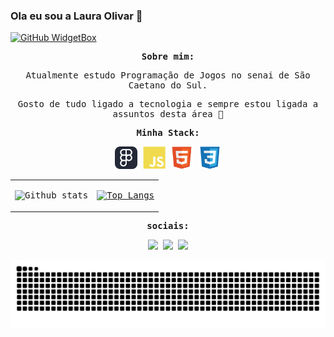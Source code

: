 ### Ola eu sou a Laura Olivar 👋

[![GitHub WidgetBox](https://github-widgetbox.vercel.app/api/profile?username=laurelzxy&data=followers,repositories,stars,commits&theme=viridescent)](https://github.com/laurelzxy)
<!-- <h3 align ="center"> <strong> Let`s Code.Build & FUN </strong> </h3>  -->

<samp>

 
<div align="center">
<b align="">Sobre mim:</b>
<p align="">Atualmente estudo Programação de Jogos no senai de São Caetano do Sul.</p>
<p align=""></p>
<p align="">Gosto de tudo ligado a tecnologia e sempre estou ligada a assuntos desta área 🤝</p>

<b>Minha Stack:</b>
<p align="center">
<a href="" target="_blank" rel="noreferrer"><img src="https://github.com/tandpfun/skill-icons/blob/main/icons/Figma-Dark.svg" width="36" height="36" alt="Git" /></a>
<a href="" target="_blank" rel="noreferrer"><img src="https://raw.githubusercontent.com/devicons/devicon/master/icons/javascript/javascript-plain.svg" width="36" height="36" alt="Git" /></a>
<a href="" target="_blank" rel="noreferrer"><img src="https://raw.githubusercontent.com/devicons/devicon/master/icons/html5/html5-original.svg" width="36" height="36" alt="Git" /></a>
<a href="" target="_blank" rel="noreferrer"><img src="https://raw.githubusercontent.com/devicons/devicon/master/icons/css3/css3-original.svg" width="36" height="36" alt="Git" /></a>


 

  
  


<table align="center" width="100%" height="100%" >
   <tr>
     <td> 
  
![Github stats](https://github-readme-stats.vercel.app/api?username=laurelzxy&theme=radical&show_icons=true&count_private=true&hide=issues) </td>
     <td> [![Top Langs](https://github-readme-stats.vercel.app/api/top-langs/?username=laurelzxy&theme=radical&layout=compact)](https://github.com/laurelzxy) </td>
   </tr>
  </table>

  <div align="center">
  <p><b>sociais:</b></p>
  <code><a href="https://www.linkedin.com/in/" target="_blank" rel="noreferrer"><img src="https://img.shields.io/badge/LinkedIn-0077B5?style=for-the-badge&logo=linkedin&logoColor=white"/></a></code>
  <code><a href="http://www.instagram.com/laurelzyx" target="_blank" rel="noreferrer"><img src="https://img.shields.io/badge/Instagram-E4405F?style=for-the-badge&logo=instagram&logoColor=white"/></a></code>
  <code><a href="(mailto:laurenolivar14@gmail.com)"><img src="https://img.shields.io/badge/%20-Send%20Mail-black?color=14171A&labelColor=ef5350&logo=gmail&logoColor=ffffff&style=for-the-badge"></a></code>
</div>

![Snake animation](https://github.com/Pleiterson/Pleiterson/blob/output/github-contribution-grid-snake.svg)
